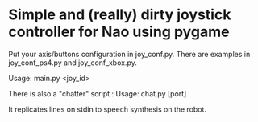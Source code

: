 Simple and (really) dirty joystick controller for Nao using pygame
==================================================================

Put your axis/buttons configuration in joy_conf.py. There are examples in
joy_conf_ps4.py and joy_conf_xbox.py.

Usage: main.py <IP> <joy_id>

There is also a "chatter" script :
Usage: chat.py <IP> [port]

It replicates lines on stdin to speech synthesis on the robot.
